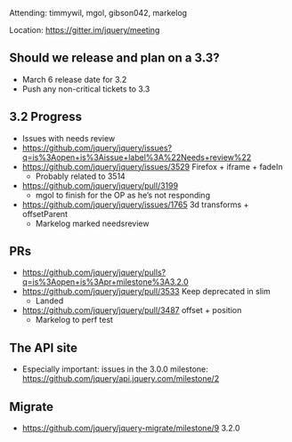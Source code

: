 Attending: timmywil, mgol, gibson042, markelog

Location: https://gitter.im/jquery/meeting

## Should we release and plan on a 3.3?
* March 6 release date for 3.2
* Push any non-critical tickets to 3.3

## 3.2 Progress
* Issues with needs review
* https://github.com/jquery/jquery/issues?q=is%3Aopen+is%3Aissue+label%3A%22Needs+review%22  
* https://github.com/jquery/jquery/issues/3529 Firefox + iframe + fadeIn
  - Probably related to 3514
* https://github.com/jquery/jquery/pull/3199
  - mgol to finish for the OP as he’s not responding
* https://github.com/jquery/jquery/issues/1765 3d transforms + offsetParent
  - Markelog marked needsreview

## PRs
* https://github.com/jquery/jquery/pulls?q=is%3Aopen+is%3Apr+milestone%3A3.2.0
* https://github.com/jquery/jquery/pull/3533 Keep deprecated in slim
  - Landed
* https://github.com/jquery/jquery/pull/3487 offset + position
  - Markelog to perf test

## The API site
* Especially important: issues in the 3.0.0 milestone: https://github.com/jquery/api.jquery.com/milestone/2 

## Migrate
* https://github.com/jquery/jquery-migrate/milestone/9 3.2.0
